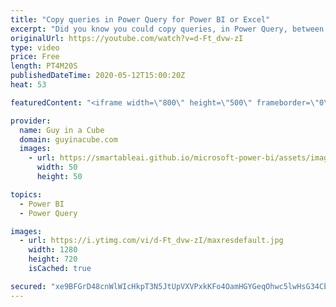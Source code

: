 ```yaml
---
title: "Copy queries in Power Query for Power BI or Excel"
excerpt: "Did you know you could copy queries, in Power Query, between Power BI or Excel files? Even Notepad? Patrick shows you how, and more...  📢 Become a member: https://guyinacu.be/membership   *******************  Want to take your Power BI skills to the next level? We have training courses available to"
originalUrl: https://youtube.com/watch?v=d-Ft_dvw-zI
type: video
price: Free
length: PT4M20S
publishedDateTime: 2020-05-12T15:00:20Z
heat: 53

featuredContent: "<iframe width=\"800\" height=\"500\" frameborder=\"0\" src=\"https://www.youtube.com/embed/d-Ft_dvw-zI\" allow=\"accelerometer; autoplay; encrypted-media; gyroscope; picture-in-picture\" allowfullscreen></iframe>"

provider:
  name: Guy in a Cube
  domain: guyinacube.com
  images:
    - url: https://smartableai.github.io/microsoft-power-bi/assets/images/organizations/guyinacube.com-50x50.jpg
      width: 50
      height: 50

topics:
  - Power BI
  - Power Query

images:
  - url: https://i.ytimg.com/vi/d-Ft_dvw-zI/maxresdefault.jpg
    width: 1280
    height: 720
    isCached: true

secured: "xe9BFGrD48cnWlWIcHkpT3N5JtUpVXVPxkKFo4OamHGYGeqOhwc5lwHsG34CbHSoIz7SOQZyQMVoSgp+Q2iI9POh+Z13uxLJiJsMdSI7Rckl8EDCctd7UY6Jd5QZtGCT9Tf7R3Eh7YJ3IFqvzBKX54VDtmti7peUVZeGtekSZYANG4PS11liU1d3Yv+6DmyaaA6olOPgmcTLZYqiUE6HxELbZQ9o7mKH64Kt+MEp0H+8ce7Dyg1oGbjSxfEGNgZqVPf2b1ia0JLHS67WG5raGBJx2YgNDYyBsefi+F5v6yn0aA6FLDb4WfHGooUy6c6c48M1vOx9QkBa9PDaX7Hr6KPrFY1sVhXKyYUyxuyXzVco6pVh9jcvRBKcMZmVrARwZjqs+w7XT5F2HaBxKpXDlRc2JpEJMexlNsPXzhDB9aI=;Ejxsd9tR7PJRHMCtfDctwg=="
---
```


